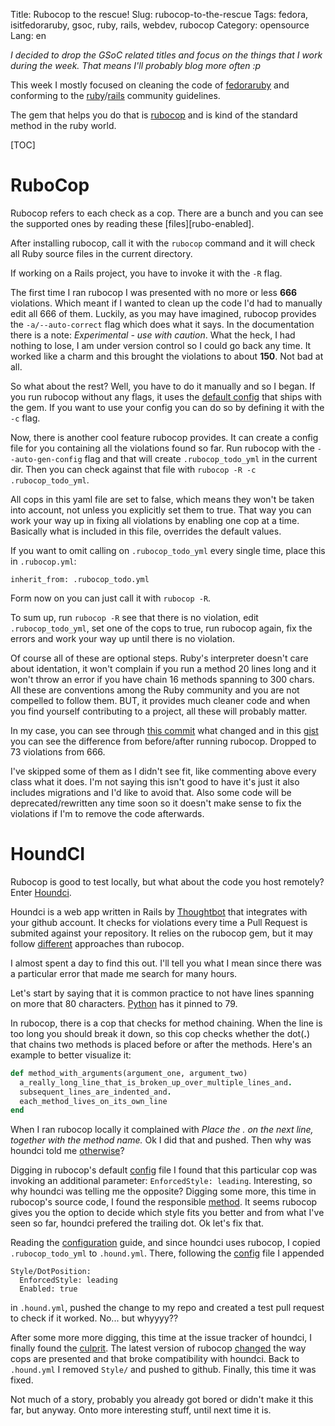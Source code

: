 Title: Rubocop to the rescue!
Slug: rubocop-to-the-rescue
Tags: fedora, isitfedoraruby, gsoc, ruby, rails, webdev, rubocop
Category: opensource
Lang: en

*I decided to drop the GSoC related titles and focus on the things
that I work during the week. That means I'll probably blog more often :p*

This week I mostly focused on cleaning the code of [fedoraruby][] and
conforming to the [ruby][ruby-guide]/[rails][rails-guide] community
guidelines.

The gem that helps you do that is [rubocop][] and is kind of the standard
method in the ruby world.

[TOC]

# RuboCop

Rubocop refers to each check as a cop. There are a bunch and you can see
the supported ones by reading these [files][rubo-enabled].

After installing rubocop, call it with the `rubocop` command and it
will check all Ruby source files in the current directory.

If working on a Rails project, you have to invoke it with the `-R` flag.

The first time I ran rubocop I was presented with no more or less
**666** violations. Which meant if I wanted to clean up the code I'd had to
manually edit all 666 of them. Luckily, as you may have imagined, rubocop
provides the `-a/--auto-correct` flag which does what it says. In the
documentation there is a note: *Experimental - use with caution*. What the
heck, I had nothing to lose, I am under version control so I could go back
any time. It worked like a charm and this brought the violations to about
**150**. Not bad at all.

So what about the rest? Well, you have to do it manually and so I began.
If you run rubocop without any flags, it uses the [default config][rubo-conf] that
ships with the gem. If you want to use your config you can do so by defining
it with the `-c` flag.

Now, there is another cool feature rubocop provides. It can create a config
file for you containing all the violations found so far. Run rubocop with
the `--auto-gen-config` flag and that will create `.rubocop_todo_yml` in
the current dir. Then you can check against that file with
`rubocop -R -c .rubocop_todo_yml`.

All cops in this yaml file are set to false, which means they won't be taken
into account, not unless you explicitly set them to true. That way you can
work your way up in fixing all violations by enabling one cop at a time.
Basically what is included in this file, overrides the default values.

If you want to omit calling on `.rubocop_todo_yml` every single time, place
this in `.rubocop.yml`:

    inherit_from: .rubocop_todo.yml

Form now on you can just call it with `rubocop -R`.

To sum up, run `rubocop -R` see that there is no violation, edit
`.rubocop_todo_yml`, set one of the cops to true, run rubocop again, fix
the errors and work your way up until there is no violation.

Of course all of these are optional steps. Ruby's interpreter doesn't care
about identation, it won't complain if you run a method 20 lines long and
it won't throw an error if you have chain 16 methods spanning to 300 chars.
All these are conventions among the Ruby community and you are not compelled
to follow them. BUT, it provides much cleaner code and when you find yourself
contributing to a project, all these will probably matter.

In my case, you can see through [this commit][commit] what changed and in
this [gist][] you can see the difference from before/after running rubocop.
Dropped to 73 violations from 666.

I've skipped some of them as I didn't see fit, like commenting above every
class what it does. I'm not saying this isn't good to have it's just it
also includes migrations and I'd like to avoid that. Also some code will
be deprecated/rewritten any time soon so it doesn't make sense to fix the
violations if I'm to remove the code afterwards.

# HoundCI

Rubocop is good to test locally, but what about the code you host remotely?
Enter [Houndci][].

Houndci is a web app written in Rails by [Thoughtbot][] that integrates with
your github account. It checks for violations every time a Pull Request is
submited against your repository. It relies on the rubocop gem, but it
may follow [different][hound-style] approaches than rubocop.

I almost spent a day to find this out. I'll tell you what I mean since there
was a particular error that made me search for many hours.

Let's start by saying that it is common practice to not have lines spanning
on more that 80 characters. [Python][pep8] has it pinned to 79.

In rubocop, there is a cop that checks for method chaining. When the line
is too long you should break it down, so this cop checks whether the 
dot(**.**) that chains two methods is placed before or after the methods.
Here's an example to better visualize it:

```ruby
def method_with_arguments(argument_one, argument_two)
  a_really_long_line_that_is_broken_up_over_multiple_lines_and.
  subsequent_lines_are_indented_and.
  each_method_lives_on_its_own_line
end

```

When I ran rubocop locally it complained with *Place the . on the next line, together with the method name.*
Ok I did that and pushed. Then why was houndci told me [otherwise][dotwarn]?

Digging in rubocop's default [config][dot-config] file I found that this particular
cop was invoking an additional parameter: `EnforcedStyle: leading`.
Interesting, so why houndci was telling me the opposite? Digging some more,
this time in rubocop's source code, I found the responsible [method][].
It seems rubocop gives you the option to decide which style fits you better
and from what I've seen so far, houndci prefered the trailing dot. Ok let's
fix that.

Reading the [configuration][hound-conf] guide, and since houndci uses rubocop, I
copied `.rubocop_todo_yml` to `.hound.yml`. There, following the [config][dot-config]
file I appended

```
Style/DotPosition:
  EnforcedStyle: leading
  Enabled: true
```

in `.hound.yml`, pushed the change to my repo and created a test pull request
to check if it worked. No... but whyyyy??

After some more more digging, this time at the issue tracker of houndci,
I finally found the [culprit][]. The latest version of rubocop [changed][]
the way cops are presented and that broke compatibility with houndci.
Back to `.hound.yml` I removed `Style/` and pushed to github. Finally,
this time it was fixed.

Not much of a story, probably you already got bored or didn't make it this
far, but anyway. Onto more interesting stuff, until next time it is.


[changed]: https://github.com/bbatsov/rubocop/blob/master/relnotes/v0.23.0.md "Rubocop 0.23.0 release notes"
[hound-style]: https://github.com/thoughtbot/guides/tree/master/style "Thoughtbot style guide"
[culprit]: https://github.com/thoughtbot/hound/issues/288 "Hound not picking up changes in .hound.yml"
[hound-conf]: https://houndci.com/configuration "Hound configuration"
[method]: https://github.com/bbatsov/rubocop/blob/master/lib/rubocop/cop/style/dot_position.rb#L22 "cop that checks the . position in multi-line method calls."
[dot-config]: https://github.com/bbatsov/rubocop/blob/master/config/default.yml#L187 "Default configuration about the dot position cop"
[dotwarn]: https://github.com/axilleas/isitfedoraruby/pull/1#discussion-diff-13786984 "HoundCI complaining on dot"
[ruby-guide]: https://github.com/bbatsov/ruby-style-guide "Ruby style guide"
[rails-guide]: https://github.com/bbatsov/rails-style-guide "Rails style guide"
[fedoraruby]: https://github.com/axilleas/isitfedoraruby "isitfedoraruby at github"
[rubocop]: https://github.com/bbatsov/rubocop "rubocop at github"
[Houndci]: https://houndci.com/ "HoundCI website"
[Thoughtbot]: http://robots.thoughtbot.com/ "Thoughtbot website"
[rubo-conf]: https://github.com/bbatsov/rubocop/tree/master/config "Default configuration files for rubocop"
[commit]: https://github.com/axilleas/isitfedoraruby/commit/0a39c2b1a3d3aa47433c52147fe9ecb443e3ea98 "Commit fixing most of rubocops errors"
[pr]: https://github.com/axilleas/isitfedoraruby/pull/1 "Pull Requestfixing most of rubocops errors "
[gist]: https://gist.github.com/axilleas/b65a909a5d0b73fcb2a8 "gist with before/after violations"
[pep8]: http://legacy.python.org/dev/peps/pep-0008/#maximum-line-length "Python PEP8 maximum line length"